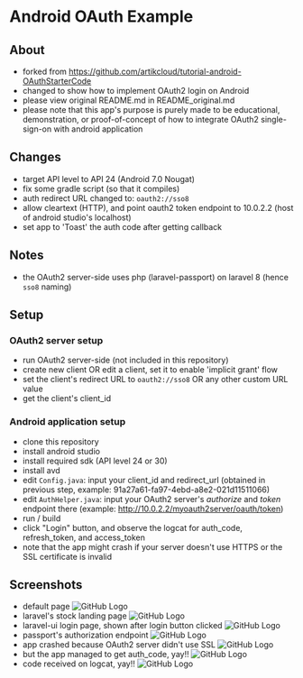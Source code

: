 # Android OAuth Example

## About
- forked from https://github.com/artikcloud/tutorial-android-OAuthStarterCode
- changed to show how to implement OAuth2 login on Android
- please view original README.md in README_original.md
- please note that this app's purpose is purely made to be educational, demonstration, or proof-of-concept of how to integrate OAuth2 single-sign-on with android application

## Changes
- target API level to API 24 (Android 7.0 Nougat)
- fix some gradle script (so that it compiles)
- auth redirect URL changed to: ```oauth2://sso8```
- allow cleartext (HTTP), and point oauth2 token endpoint to 10.0.2.2 (host of android studio's localhost)
- set app to 'Toast' the auth code after getting callback

## Notes
- the OAuth2 server-side uses php (laravel-passport) on laravel 8 (hence ```sso8``` naming)

## Setup

### OAuth2 server setup
- run OAuth2 server-side (not included in this repository)
- create new client OR edit a client, set it to enable 'implicit grant' flow
- set the client's redirect URL to ```oauth2://sso8``` OR any other custom URL value
- get the client's client_id

### Android application setup
- clone this repository
- install android studio
- install required sdk (API level 24 or 30)
- install avd
- edit ```Config.java```: input your client_id and redirect_url (obtained in previous step, example: 91a27a61-fa97-4ebd-a8e2-021d11511066)
- edit ```AuthHelper.java```: input your OAuth2 server's _authorize_ and _token_ endpoint there (example: http://10.0.2.2/myoauth2server/oauth/token)
- run / build
- click "Login" button, and observe the logcat for auth_code, refresh_token, and access_token
- note that the app might crash if your server doesn't use HTTPS or the SSL certificate is invalid

## Screenshots
- default page ![GitHub Logo](./img/ss1.png)
- laravel's stock landing page ![GitHub Logo](./img/ss2.png)
- laravel-ui login page, shown after login button clicked ![GitHub Logo](./img/ss3.png)
- passport's authorization endpoint ![GitHub Logo](./img/ss4.png)
- app crashed because OAuth2 server didn't use SSL ![GitHub Logo](./img/ss5.png)
- but the app managed to get auth_code, yay!! ![GitHub Logo](./img/ss6.png)
- code received on logcat, yay!! ![GitHub Logo](./img/ss7.png)

